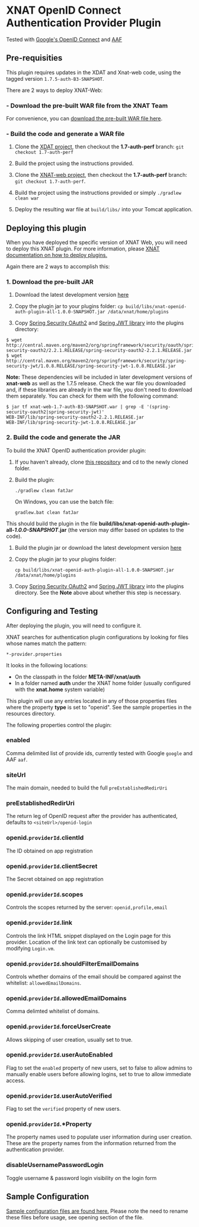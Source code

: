 # XNAT OpenID Connect Authentication Provider Plugin #

Tested with [Google's OpenID Connect](https://developers.google.com/identity/protocols/OpenIDConnect "Google OpenID Connect") and [AAF](https://aaf.edu.au/ "AAF")

## Pre-requisities ##

This plugin requires updates in the XDAT and Xnat-web code, using the tagged version `1.7.5-auth-B3-SNAPSHOT`.

There are 2 ways to deploy XNAT-Web:

### - Download the pre-built WAR file from the XNAT Team ###

For convenience, you can [download the pre-built WAR file here](https://ci.xnat.org/job/auth-provider-refactor/job/XNAT%20Web/lastSuccessfulBuild/artifact/build/libs/xnat-web-1.7.5-auth-B3-SNAPSHOT.war).

### - Build the code and generate a WAR file ###

1. Clone the [XDAT project](https://bitbucket.org/xnatdev/xdat), then checkout the **1.7-auth-perf** branch: `git checkout 1.7-auth-perf`

1. Build the project using the instructions provided.

1. Clone the [XNAT-web project](https://bitbucket.org/qcifltd/xnat-web), then checkout the **1.7-auth-perf** branch: `git checkout 1.7-auth-perf`.

1. Build the project using the instructions provided or simply `./gradlew clean war`

1. Deploy the resulting war file at `build/libs/` into your Tomcat application.

## Deploying this plugin ##

When you have deployed the specific version of XNAT Web, you will need to deploy this XNAT plugin. For more information, please [XNAT documentation on how to deploy plugins.](https://wiki.xnat.org/documentation/xnat-administration/deploying-plugins-in-xnat)

Again there are 2 ways to accomplish this:

### 1. Download the pre-built JAR ###

1. Download the latest development version [here](http://dev.redboxresearchdata.com.au/nexus/service/local/artifact/maven/redirect?r=snapshots&g=au.edu.qcif.xnat.openid&a=openid-auth-plugin&v=LATEST&e=jar)

1. Copy the plugin jar to your plugins folder:
    `cp build/libs/xnat-openid-auth-plugin-all-1.0.0-SNAPSHOT.jar /data/xnat/home/plugins`

1. Copy [Spring Security OAuth2](http://central.maven.org/maven2/org/springframework/security/oauth/spring-security-oauth2/2.2.1.RELEASE/spring-security-oauth2-2.2.1.RELEASE.jar) and [Spring JWT library](http://central.maven.org/maven2/org/springframework/security/spring-security-jwt/1.0.8.RELEASE/spring-security-jwt-1.0.8.RELEASE.jar) into the plugins directory:

  ```
  $ wget http://central.maven.org/maven2/org/springframework/security/oauth/spring-security-oauth2/2.2.1.RELEASE/spring-security-oauth2-2.2.1.RELEASE.jar
  $ wget http://central.maven.org/maven2/org/springframework/security/spring-security-jwt/1.0.8.RELEASE/spring-security-jwt-1.0.8.RELEASE.jar
  ```

  **Note:** These dependencies will be included in later development versions of **xnat-web** as well as the 1.7.5 release. Check the war file you downloaded and, if these libraries are already in the war file, you don't need to download them separately. You can check for them with the following command:

  ```
  $ jar tf xnat-web-1.7-auth-B3-SNAPSHOT.war | grep -E '(spring-security-oauth2|spring-security-jwt)'
  WEB-INF/lib/spring-security-oauth2-2.2.1.RELEASE.jar
  WEB-INF/lib/spring-security-jwt-1.0.8.RELEASE.jar
  ```

### 2. Build the code and generate the JAR ###

To build the XNAT OpenID authentication provider plugin:

1. If you haven't already, clone [this repository](https://github.com/qcif/xnat-openid-auth-plugin.git) and cd to the newly cloned folder.

1. Build the plugin:

    `./gradlew clean fatJar`

    On Windows, you can use the batch file:

    `gradlew.bat clean fatJar`

  This should build the plugin in the file **build/libs/xnat-openid-auth-plugin-all-_1.0.0-SNAPSHOT_.jar** (the version may differ based on updates to the code).

1. Build the plugin jar or download the latest development version [here](http://dev.redboxresearchdata.com.au/nexus/service/local/artifact/maven/redirect?r=snapshots&g=au.edu.qcif.xnat.openid&a=openid-auth-plugin&v=LATEST&e=jar)

1. Copy the plugin jar to your plugins folder:

    `cp build/libs/xnat-openid-auth-plugin-all-1.0.0-SNAPSHOT.jar /data/xnat/home/plugins`

1. Copy [Spring Security OAuth2](http://central.maven.org/maven2/org/springframework/security/oauth/spring-security-oauth2/2.2.1.RELEASE/spring-security-oauth2-2.2.1.RELEASE.jar) and [Spring JWT library](http://central.maven.org/maven2/org/springframework/security/spring-security-jwt/1.0.8.RELEASE/spring-security-jwt-1.0.8.RELEASE.jar) into the plugins directory. See the **Note** above
about whether this step is necessary.


## Configuring and Testing ##

After deploying the plugin, you will need to configure it.

XNAT searches for authentication plugin configurations by looking for files whose names match the pattern:

    *-provider.properties

It looks in the following locations:

* On the classpath in the folder **META-INF/xnat/auth**
* In a folder named **auth** under the XNAT home folder (usually configured with the **xnat.home** system variable)

This plugin will use any entries located in any of those properties files where the property **type** is set to "openid". See the sample properties in the resources directory.

The following properties control the plugin:

### enabled
Comma delimited list of provide ids, currently tested with Google `google` and AAF `aaf`.

### siteUrl
The main domain, needed to build the full `preEstablishedRedirUri`

### preEstablishedRedirUri
The return leg of OpenID request after the provider has authenticated, defaults to `<siteUrl>/openid-login`

### openid.`providerId`.clientId
The ID obtained on app registration

### openid.`providerId`.clientSecret
The Secret obtained on app registration

### openid.`providerId`.scopes
Controls the scopes returned by the server: `openid,profile,email`

### openid.`providerId`.link
Controls the link HTML snippet displayed on the Login page for this provider. Location of the link text can optionally be customised by modifying `Login.vm`.

### openid.`providerId`.shouldFilterEmailDomains
Controls whether domains of the email should be compared against the whitelist: `allowedEmailDomains`.

### openid.`providerId`.allowedEmailDomains
Comma delimted whitelist of domains.

### openid.`providerId`.forceUserCreate
Allows skipping of user creation, usually set to true.

### openid.`providerId`.userAutoEnabled
Flag to set the `enabled` property of new users, set to false to allow admins to manually enable users before allowing logins, set to true to allow immediate access.

### openid.`providerId`.userAutoVerified
Flag to set the `verified` property of new users.

### openid.`providerId`.*Property
The property names used to populate user information during user creation. These are the property names from the information returned from the authentication provider.

### disableUsernamePasswordLogin
Toggle username & password login visibility on the login form

## Sample Configuration ##

[Sample configuration files are found here.](src/main/resources/) Please note the need to rename these files before usage, see opening section of the file.
